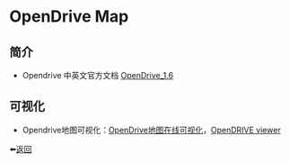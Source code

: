 # OpenDrive Map

## 简介
* Opendrive 中英文官方文档 [OpenDrive_1.6](https://www.asam.net/index.php?eID=dumpFile&t=f&f=3768&token=66f6524fbfcdb16cfb89aae7b6ad6c82cfc2c7f2#)


## 可视化
* Opendrive地图可视化：[OpenDrive地图在线可视化](http://opendrive.bimant.com/)，[OpenDRIVE viewer](https://odrviewer.io/)

⬅️[返回](../ReadMe.md)